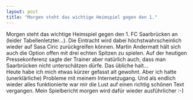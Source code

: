 ```yaml
---
layout: post
title: "Morgen steht das wichtige Heimspiel gegen den 1."
---
```


Morgen steht das wichtige Heimspiel gegen den 1. FC Saarbrücken an (leider Tabellenletzter...). Die Eintracht wird dabei höchstwahrscheinlich wieder auf Sasa Ciric zurückgreifen können. Martin Andermatt hält sich auch die Option offen mit drei echten Spitzen zu spielen. Auf der heutigen Pressekonferenz sagte der Trainer aber natürlich auch, dass man Saarbrücken nicht unterschätzen dürfe. Das übliche halt...  
Heute habe ich mich etwas kürzer gefasst alt gewohnt. Aber ich hatte (unerklärliche) Probleme mit meinem Internetzugang. Und als endlich wieder alles funktionierte war mir die Lust auf einen richtig schönen Text vergangen. Mein Spielbericht morgen wird dafür wieder ausführlicher :-)
